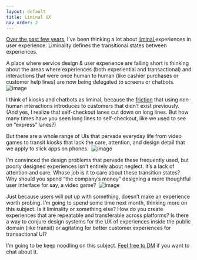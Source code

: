 ```yaml
---
layout: default
title: Liminal UX 
nav_order: 2
---
```


[Over the past few years](https://twitter.com/ronbronson/status/1168235108207419393), I’ve been thinking a lot about [liminal ](https://www.cio.com/article/3297969/the-ux-of-liminal-transient-spaces.html)experiences in user experience. Liminality defines the transitional states between experiences.&nbsp;

A place where service design &amp; user experience are falling short is thinking about the areas where experiences (both experiential and transactional) and interactions that were once human to human (like cashier purchases or customer help lines) are now being delegated to screens or chatbots.&nbsp;
![image](https://64.media.tumblr.com/3aeda31b0be149db36d58aaac8645713/df2e36151959edcb-02/s540x810/5a2e5f46fadc2f4718f9b33f9755babbf48bc03f.png)

I think of kiosks and chatbots as liminal, because the [friction](https://www.dtelepathy.com/blog/business/strategic-ux-the-art-of-reducing-friction)&nbsp;that using non-human interactions introduces to customers that didn’t exist previously. (And yes, I realize that self-checkout lanes cut down on long lines. But how many times have you seen long lines to self-checkout, like we used to see on&nbsp;“express” lanes?)

But there are a whole range of UIs that pervade everyday life from video games to transit kiosks that lack the care, attention, and design detail that we apply to slick apps on phones.&nbsp;
![image](https://64.media.tumblr.com/f0e35d63fbca5c1d6d8440c99a19855a/df2e36151959edcb-e3/s540x810/eef98e7517b8a15071e344d3e13f5b19dc77ec45.jpg)

I’m convinced the design problems that pervade these frequently used, but poorly designed experiences isn’t entirely about neglect. It’s a lack of attention and care. Whose job is it to care about these transition states? Why should you spend&nbsp;“the company’s money” designing a more thoughtful user interface for say, a video game?&nbsp;
![image](https://64.media.tumblr.com/a3894fb0b60d567aebeafd6ad0c788fc/df2e36151959edcb-a8/s540x810/c948b25ce46ada9d18d5aac11e949347bae28b82.png)

Just because users will put up with something, doesn’t make an experience worth probing. I’m going to spend some time next month, thinking more on this subject. Is it liminality or something else? How do you create experiences that are repeatable and transferable across platforms? Is there a way to conjure design systems for the UX of experiences inside the public domain (like transit) or agitating for better customer experiences for transactional UI?

I’m going to be keep noodling on this subject. [Feel free to DM](http://twitter.com/ronbronson) if you want to chat about it.